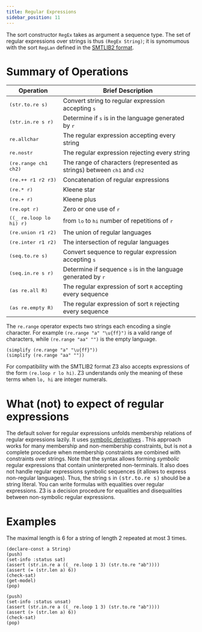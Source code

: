```yaml
---
title: Regular Expressions
sidebar_position: 11
---
```


The sort constructor `RegEx` takes as argument a sequence type.
The set of regular expressions over strings is thus `(RegEx String)`; 
it is synomumous with the sort `RegLan` defined in the [SMTLIB2 format](http://smtlib.cs.uiowa.edu/theories-UnicodeStrings.shtml).

# Summary of Operations

   Operation                    | Brief Description
|-------------------------------|------------------------|
<tt>(str.to.re s)</tt>          | Convert string to regular expression accepting <tt>s</tt>
<tt>(str.in.re s r)</tt>        | Determine if <tt>s</tt> is in the language generated by <tt>r</tt>
<tt>re.allchar</tt>             | The regular expression accepting every string
<tt>re.nostr</tt>               | The regular expression rejecting every string
<tt>(re.range ch1 ch2)</tt>     | The range of characters (represented as strings) between <tt>ch1</tt> and <tt>ch2</tt>
<tt>(re.++ r1 r2 r3)</tt>       | Concatenation of regular expressions
<tt>(re.* r)</tt>               | Kleene star
<tt>(re.+ r)</tt>               | Kleene plus
<tt>(re.opt r)</tt>             | Zero or one use of <tt>r</tt>
<tt>((_ re.loop lo hi) r)</tt>  | from <tt>lo</tt> to <tt>hi</tt> number of repetitions of <tt>r</tt>
<tt>(re.union r1 r2)</tt>       | The union of regular languages
<tt>(re.inter r1 r2)</tt>       | The intersection of regular languages
<tt>(seq.to.re s)</tt>          | Convert sequence to regular expression accepting <tt>s</tt>
<tt>(seq.in.re s r)</tt>        | Determine if sequence <tt>s</tt> is in the language generated by <tt>r</tt>
<tt>(as re.all R)</tt>          | The regular expression of sort <tt>R</tt> accepting every sequence
<tt>(as re.empty R)</tt>        | The regular expression of sort <tt>R</tt> rejecting every sequence

The `re.range` operator expects two strings each encoding a single character.
For example `(re.range "a" "\u{ff}")` is a valid range of characters, 
while `(re.range "aa" "")` is the empty language. 

```z3
(simplify (re.range "a" "\u{ff}"))
(simplify (re.range "aa" ""))
```

For  compatibility with the SMTLIB2 format 
Z3 also accepts expressions of the form `(re.loop r lo hi)`.
Z3 understands only the meaning of these terms when `lo, hi` are 
integer numerals.

# What (not) to expect of regular expressions
The default solver for regular expressions unfolds membership relations of regular expressions lazily.
It uses [symbolic derivatives](https://dl.acm.org/doi/abs/10.1145/3453483.3454066) .
This approach works for many membership and non-membership constraints, but is not a complete 
procedure when membership constraints are combined with constraints over strings.
Note that the syntax allows forming _symbolic_ regular expressions that contain uninterpreted non-terminals.
It also does not handle regular expressions symbolic sequences (it allows
to express non-regular languages).
Thus, the string <tt>s</tt> in <tt>(str.to.re s)</tt> should be 
a string literal. You can write formulas with equalities over 
regular expressions. Z3 is a decision procedure for equalities and disequalities between non-symbolic regular expressions.

# Examples

The maximal length is 6 for a string of length 2 repeated at most 3 times.

```z3
(declare-const a String)
(push)
(set-info :status sat)
(assert (str.in.re a ((_ re.loop 1 3) (str.to.re "ab"))))
(assert (= (str.len a) 6))
(check-sat)
(get-model)
(pop)

(push)
(set-info :status unsat)
(assert (str.in.re a ((_ re.loop 1 3) (str.to.re "ab"))))
(assert (> (str.len a) 6))
(check-sat)
(pop)
```
 

